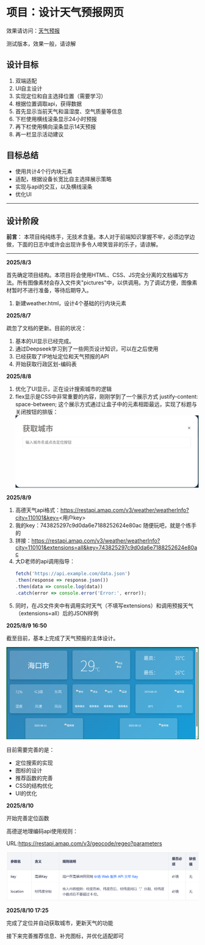# 项目：设计天气预报网页

效果请访问：[天气预报](https://woodrose233.github.io/weather-forecast/weather)

测试版本，效果一般，请谅解

## 设计目标
1. 双端适配
2. UI自主设计
3. 实现定位和自主选择位置（需要学习）
4. 根据位置调取api，获得数据
5. 首先显示当前天气和温湿度、空气质量等信息
6. 下栏使用横线滚条显示24小时预报
7. 再下栏使用横向滚条显示14天预报
8. 再一栏显示活动建议

## 目标总结
+ 使用共计4个行内块元素
+ 适配，根据设备长宽比自主选择展示策略
+ 实现与api的交互，以及横线滚条
+ 优化UI

---

## 设计阶段

**前言**： 本项目纯纯练手，无技术含量。本人对于前端知识掌握不牢，必须边学边做，下面的日志中或许会出现许多令人啼笑皆非的乐子，请谅解。

---
**2025/8/3**

首先确定项目结构。本项目将会使用HTML、CSS、JS完全分离的文档编写方法。所有图像素材会存入文件夹"pictures"中，以供调用。为了调试方便，图像素材暂时不进行准备，等待后期导入。

1. 新建weather.html，设计4个基础的行内块元素

**2025/8/7**

疏忽了文档的更新。目前的状况：
1. 基本的UI显示已经完成。
2. 通过Deepseek学习到了一些网页设计知识，可以在之后使用
3. 已经获取了IP地址定位和天气预报的API
4. 开始获取行政区划-编码表

**2025/8/8**
1. 优化了UI显示，正在设计搜索城市的逻辑
2. flex显示是CSS中非常重要的内容，刚刚学到了一个展示方式 justify-content: space-between;
这个展示方式通过让盒子中的元素相距最远，实现了标题与关闭按钮的排版：
![alt text](noteImages\note1_space_between.png)

**2025/8/9**
1. 高德天气api格式：https://restapi.amap.com/v3/weather/weatherInfo?city=110101&key=<用户key>
2. 我的key：743825297c9d0da6e7188252624e80ac 随便玩吧，就是个练手的
3. 拼接：https://restapi.amap.com/v3/weather/weatherInfo?city=110101&extensions=all&key=743825297c9d0da6e7188252624e80ac
4. 大D老师的api调用指导：
    ```JavaScript
    fetch('https://api.example.com/data.json')
    .then(response => response.json())
    .then(data => console.log(data))
    .catch(error => console.error('Error:', error));
    ```
5. 同时，在JS文件夹中有调用实时天气（不填写extensions）和调用预报天气（extensions=all）后的JSON样例

**2025/8/9 16:50**

截至目前，基本上完成了天气预报的主体设计。

![alt text](noteImages/note2_web_example_reup.png)

目前需要完善的是：
+ 定位搜索的实现
+ 图标的设计
+ 推荐函数的完善
+ CSS的结构优化
+ UI的优化

**2025/8/10**

开始完善定位函数

高德逆地理编码api使用规则：

URL:https://restapi.amap.com/v3/geocode/regeo?parameters

![alt text](noteImages/note3_location.png)

**2025/8/10 17:25**

完成了定位并自动获取城市，更新天气的功能

接下来完善推荐信息、补充图标，并优化适配即可